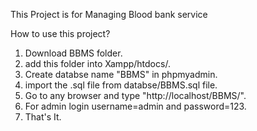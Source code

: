 This Project is for Managing Blood bank service

How to use this project?

1. Download BBMS folder.
2. add this folder into Xampp/htdocs/.
3. Create databse name "BBMS" in phpmyadmin. 
4. import the .sql file from databse/BBMS.sql file.
5. Go to any browser and type "http://localhost/BBMS/".
6. For admin login username=admin and password=123.
7. That's It.




